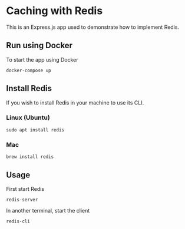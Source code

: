 # Caching with Redis

This is an Express.js app used to demonstrate how to implement Redis.

## Run using Docker

To start the app using Docker

```
docker-compose up
```

## Install Redis

If you wish to install Redis in your machine to use its CLI.

### Linux (Ubuntu)

```
sudo apt install redis
```

### Mac

```
brew install redis
```

## Usage

First start Redis

```
redis-server
```

In another terminal, start the client

```
redis-cli
```
